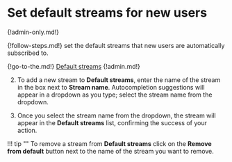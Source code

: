 # Set default streams for new users

{!admin-only.md!}

{!follow-steps.md!} set the default streams that new users are automatically
subscribed to.

{!go-to-the.md!} [Default streams](/#administration/default-streams-list)
{!admin.md!}

2. To add a new stream to **Default streams**, enter the name of the stream in the
box next to **Stream name**.  Autocompletion suggestions will appear in a
dropdown as you type; select the stream name from the dropdown.

3. Once you select the stream name from the dropdown, the stream will appear in
the **Default streams** list, confirming the success of your action.

!!! tip ""
    To remove a stream from **Default streams** click on the **Remove from default**
    button next to the name of the stream you want to remove.
